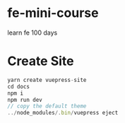 # fe-mini-course
learn fe 100 days

# Create Site

```js
yarn create vuepress-site
cd docs
npm i
npm run dev
// copy the default theme
../node_modules/.bin/vuepress eject
```